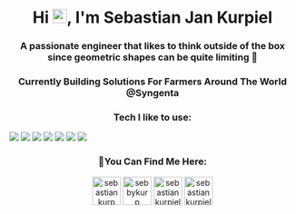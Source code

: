 <h1 align="center">Hi <img src="https://media.giphy.com/media/hvRJCLFzcasrR4ia7z/giphy.gif" width="25px">, I'm Sebastian Jan Kurpiel</h1>
<h3 align="center">A passionate engineer that likes to think outside of the box since geometric shapes can be quite limiting 🤯</h3>
<h3 align="center">Currently Building Solutions For Farmers Around The World @Syngenta</h3>
<h3 align="center">Tech I like to use:</h3>
<div style="display:inline-block, text-align:center">
  <img style="display:inline-block" src="https://img.shields.io/badge/react%20-%2320232a.svg?&style=for-the-badge&logo=react&logoColor=%2361DAFB"/>
  <img style="display:inline-block" src="https://img.shields.io/badge/typescript%20-%2320232a.svg?&style=for-the-badge&logo=typescript&logoColor=white&color=3178c6"/>
  <img style="display:inline-block" src="https://img.shields.io/badge/javascript%20-%23323330.svg?&style=for-the-badge&logo=javascript&logoColor=%23F7DF1E"/>
  <img style="display:inline-block" src="https://img.shields.io/badge/Reason%20-%23323330.svg?&style=for-the-badge&logo=reason&&logoColor=white&color=DD4B39"/>
  <img style="display:inline-block" src="https://img.shields.io/badge/NodeJs%20-%23323330.svg?&style=for-the-badge&logo=node.js&logoColor=#339933"/>
  <img style="display:inline-block" src="https://img.shields.io/badge/graphql%20-%23323330.svg?&style=for-the-badge&logo=graphql&logoColor=E10098"/>
  <img style="display:inline-block" src="https://img.shields.io/badge/webgl%20-%23323330.svg?&style=for-the-badge&logo=webGl&logoColor=#990000"/>
</div>
<h3 align="center">👀You Can Find Me Here:</h3>
<p align="center">
<a href="https://dev.to/sebastiankurp" target="blank"><img align="center" src="https://cdn.jsdelivr.net/npm/simple-icons@3.0.1/icons/dev-dot-to.svg" alt="sebastiankurp" height="50" width="50" /></a>
<a href="https://twitter.com/sebbykurps" target="blank"><img align="center" src="https://cdn.jsdelivr.net/npm/simple-icons@3.0.1/icons/twitter.svg" alt="sebbykurp" height="50" width="50" /></a>
<a href="https://linkedin.com/in/sebastiankurpiel" target="blank"><img align="center" src="https://cdn.jsdelivr.net/npm/simple-icons@3.0.1/icons/linkedin.svg" alt="sebastiankurpiel" height="50" width="50" /></a>
<a href="https://unsplash.com/@sebbykurps" target="blank"><img align="center" src="https://cdn.jsdelivr.net/npm/simple-icons@3.0.1/icons/unsplash.svg" alt="sebastiankurpiel" height="50" width="50" /></a>
</p>
